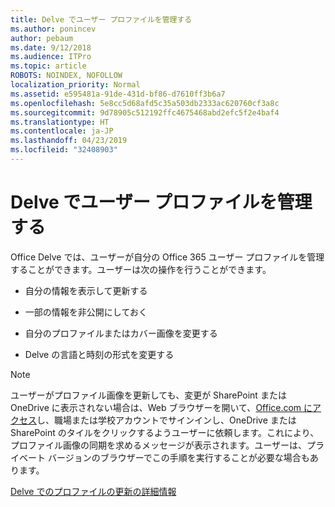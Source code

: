 ```yaml
---
title: Delve でユーザー プロファイルを管理する
ms.author: ponincev
author: pebaum
ms.date: 9/12/2018
ms.audience: ITPro
ms.topic: article
ROBOTS: NOINDEX, NOFOLLOW
localization_priority: Normal
ms.assetid: e595481a-91de-431d-bf86-d7610ff3b6a7
ms.openlocfilehash: 5e8cc5d68afd5c35a503db2333ac620760cf3a8c
ms.sourcegitcommit: 9d78905c512192ffc4675468abd2efc5f2e4baf4
ms.translationtype: HT
ms.contentlocale: ja-JP
ms.lasthandoff: 04/23/2019
ms.locfileid: "32408903"
---
```

# <a name="manage-user-profiles-in-delve"></a>Delve でユーザー プロファイルを管理する

Office Delve では、ユーザーが自分の Office 365 ユーザー プロファイルを管理することができます。ユーザーは次の操作を行うことができます。
  
- 自分の情報を表示して更新する
    
- 一部の情報を非公開にしておく
    
- 自分のプロファイルまたはカバー画像を変更する
    
- Delve の言語と時刻の形式を変更する
    
> [!NOTE]
> ユーザーがプロファイル画像を更新しても、変更が SharePoint または OneDrive に表示されない場合は、Web ブラウザーを開いて、[Office.com にアクセス](https://www.office.com)し、職場または学校アカウントでサインインし、OneDrive または SharePoint のタイルをクリックするようユーザーに依頼します。これにより、プロファイル画像の同期を求めるメッセージが表示されます。ユーザーは、プライベート バージョンのブラウザーでこの手順を実行することが必要な場合もあります。 
  
[Delve でのプロファイルの更新の詳細情報](https://go.microsoft.com/fwlink/?linkid=735070)
  


